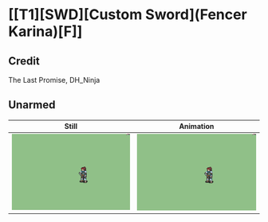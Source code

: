 # [\[T1\]\[SWD\]\[Custom Sword\]\(Fencer Karina\)\[F\]]

## Credit

The Last Promise, DH_Ninja
	
## Unarmed

| Still | Animation |
| :---: | :-------: |
| ![Unarmed still](./Unarmed_000.png) | ![Unarmed animation](./Unarmed.gif) |

